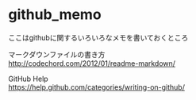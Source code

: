 # github_memo

ここはgithubに関するいろいろなメモを書いておくところ

マークダウンファイルの書き方  
http://codechord.com/2012/01/readme-markdown/

GitHub Help  
https://help.github.com/categories/writing-on-github/

